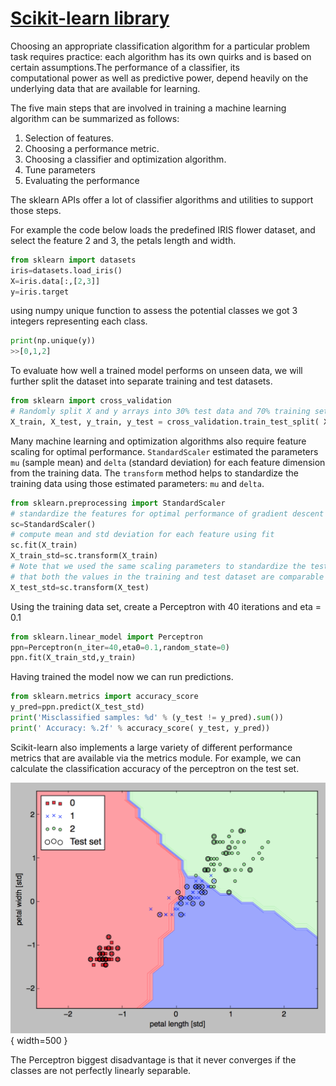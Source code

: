 # [Scikit-learn library](https://scikit-learn.org/stable/)

Choosing an appropriate classification algorithm for a particular problem task requires practice: each algorithm has its own quirks and is based on certain assumptions.The performance of a classifier, its computational power as well as predictive power, depend heavily on the underlying data that are available for learning.

The five main steps that are involved in training a machine learning algorithm can be summarized as follows:

1. Selection of features.
1. Choosing a performance metric.
1. Choosing a classifier and optimization algorithm.
1. Tune parameters
1. Evaluating the performance 

The sklearn APIs offer a lot of classifier algorithms and utilities to support those steps.

For example the code below loads the predefined IRIS flower dataset, and select the feature 2 and 3, the petals length and width. 

```python
from sklearn import datasets
iris=datasets.load_iris()
X=iris.data[:,[2,3]]
y=iris.target
```

using numpy unique function to assess the potential classes we got 3 integers representing each class.

```python
print(np.unique(y))
>>[0,1,2]
```

To evaluate how well a trained model performs on unseen data, we will further split the dataset into separate training and test datasets.

```python
from sklearn import cross_validation
# Randomly split X and y arrays into 30% test data and 70% training set 
X_train, X_test, y_train, y_test = cross_validation.train_test_split( X, y, test_size = 0.3, random_state = 0)
```

Many machine learning and optimization algorithms also require feature scaling for optimal performance. `StandardScaler` estimated the parameters `mu` (sample mean) and `delta` (standard deviation) for each feature dimension from the training data. The `transform` method helps to standardize the training data using those estimated parameters: `mu` and `delta`.  

```python
from sklearn.preprocessing import StandardScaler
# standardize the features for optimal performance of gradient descent
sc=StandardScaler()
# compute mean and std deviation for each feature using fit
sc.fit(X_train)
X_train_std=sc.transform(X_train)
# Note that we used the same scaling parameters to standardize the test set so 
# that both the values in the training and test dataset are comparable to each other.
X_test_std=sc.transform(X_test)
```

Using the training data set, create a Perceptron with 40 iterations and eta = 0.1

```python
from sklearn.linear_model import Perceptron
ppn=Perceptron(n_iter=40,eta0=0.1,random_state=0)
ppn.fit(X_train_std,y_train)
```

Having trained the model now we can run predictions.

```python
from sklearn.metrics import accuracy_score
y_pred=ppn.predict(X_test_std)
print('Misclassified samples: %d' % (y_test != y_pred).sum())
print(' Accuracy: %.2f' % accuracy_score( y_test, y_pred))
```

Scikit-learn also implements a large variety of different performance metrics that are available via the metrics module. For example, we can calculate the classification accuracy of the perceptron on the test set. 

![](./images/iris-classes.png){ width=500 }

The Perceptron biggest disadvantage is that it never converges if the classes are not perfectly linearly separable.